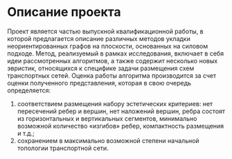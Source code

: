 # Описание проекта
Проект является частью выпускной квалификационной работы, в которой предлагается описание различных методов укладки неориентированных графов на плоскости, основанных на силовом подходе. Метод, реализуемый в рамках исследования, включает в себя идеи рассмотренных алгоритмов, а также содержит несколько новых эвристик, относящихся к специфике задачи размещения схем транспортных сетей. Оценка работы алгоритма производится за счет оценки полученного представления, которая в свою очередь определяется:
1) соответствием размещения набору эстетических критериев: нет пересечений ребер и вершин, нет наложений вершин, ребра состоят из горизонтальных и вертикальных сегментов, минимально возможной количество «изгибов» ребер, компактность размещения и т.д.; 
2) сохранением в максимально возможной степени начальной топологии транспортной сети.

